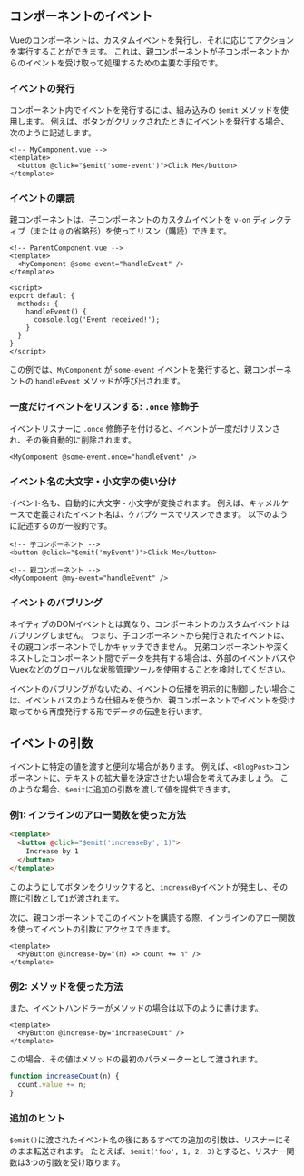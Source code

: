 ## コンポーネントのイベント
Vueのコンポーネントは、カスタムイベントを発行し、それに応じてアクションを実行することができます。
これは、親コンポーネントが子コンポーネントからのイベントを受け取って処理するための主要な手段です。
### イベントの発行
コンポーネント内でイベントを発行するには、組み込みの `$emit` メソッドを使用します。
例えば、ボタンがクリックされたときにイベントを発行する場合、次のように記述します。
```vue
<!-- MyComponent.vue -->
<template>
  <button @click="$emit('some-event')">Click Me</button>
</template>
```
### イベントの購読
親コンポーネントは、子コンポーネントのカスタムイベントを `v-on` ディレクティブ（または `@` の省略形）を使ってリスン（購読）できます。
```vue
<!-- ParentComponent.vue -->
<template>
  <MyComponent @some-event="handleEvent" />
</template>

<script>
export default {
  methods: {
    handleEvent() {
      console.log('Event received!');
    }
  }
}
</script>
```

この例では、`MyComponent` が `some-event` イベントを発行すると、親コンポーネントの `handleEvent` メソッドが呼び出されます。
### 一度だけイベントをリスンする: `.once` 修飾子
イベントリスナーに `.once` 修飾子を付けると、イベントが一度だけリスンされ、その後自動的に削除されます。

```vue
<MyComponent @some-event.once="handleEvent" />
```
### イベント名の大文字・小文字の使い分け
イベント名も、自動的に大文字・小文字が変換されます。
例えば、キャメルケースで定義されたイベント名は、ケバブケースでリスンできます。
以下のように記述するのが一般的です。
```vue
<!-- 子コンポーネント -->
<button @click="$emit('myEvent')">Click Me</button>

<!-- 親コンポーネント -->
<MyComponent @my-event="handleEvent" />
```
### イベントのバブリング
ネイティブのDOMイベントとは異なり、コンポーネントのカスタムイベントはバブリングしません。
つまり、子コンポーネントから発行されたイベントは、その親コンポーネントでしかキャッチできません。
兄弟コンポーネントや深くネストしたコンポーネント間でデータを共有する場合は、外部のイベントバスやVuexなどのグローバルな状態管理ツールを使用することを検討してください。

イベントのバブリングがないため、イベントの伝播を明示的に制御したい場合には、イベントバスのような仕組みを使うか、親コンポーネントでイベントを受け取ってから再度発行する形でデータの伝達を行います。

## イベントの引数
イベントに特定の値を渡すと便利な場合があります。
例えば、`<BlogPost>`コンポーネントに、テキストの拡大量を決定させたい場合を考えてみましょう。
このような場合、`$emit`に追加の引数を渡して値を提供できます。
### 例1: インラインのアロー関数を使った方法
```html
<template>
  <button @click="$emit('increaseBy', 1)">
    Increase by 1
  </button>
</template>
```

このようにしてボタンをクリックすると、`increaseBy`イベントが発生し、その際に引数として`1`が渡されます。

次に、親コンポーネントでこのイベントを購読する際、インラインのアロー関数を使ってイベントの引数にアクセスできます。
```vue
<template>
  <MyButton @increase-by="(n) => count += n" />
</template>
```
### 例2: メソッドを使った方法
また、イベントハンドラーがメソッドの場合は以下のように書けます。
```vue
<template>
  <MyButton @increase-by="increaseCount" />
</template>
```

この場合、その値はメソッドの最初のパラメーターとして渡されます。
```js
function increaseCount(n) {
  count.value += n;
}
```
### 追加のヒント
`$emit()`に渡されたイベント名の後にあるすべての追加の引数は、リスナーにそのまま転送されます。
たとえば、`$emit('foo', 1, 2, 3)`とすると、リスナー関数は3つの引数を受け取ります。

